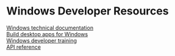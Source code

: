 # Windows Developer Resources

[Windows technical documentation](https://learn.microsoft.com/en-us/windows/) \
[Build desktop apps for Windows](https://learn.microsoft.com/en-us/windows/apps/desktop/) \
[Windows developer training](https://learn.microsoft.com/en-us/training/browse/?roles=developer&products=windows) \
[API reference](https://learn.microsoft.com/en-us/windows/apps/api-reference/)



